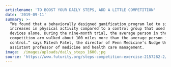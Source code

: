 ```yaml
---
articlename: 'TO BOOST YOUR DAILY STEPS, ADD A LITTLE COMPETITION'
date: '2019-09-11'
summary: >-
  “We found that a behaviorally designed gamification program led to significant
  increases in physical activity compared to a control group that used wearable
  devices alone. During the nine-month trial, the average person in the
  competition arm walked about 100 miles more than the average person in
  control.” says Mitesh Patel, the director of Penn Medicine’s Nudge Unit and an
  assistant professor of medicine and health care management.
image:  /images/uploads/daily_steps_1600.jpg
source: 'https://www.futurity.org/steps-competition-exercise-2157282-2/'
---
```



